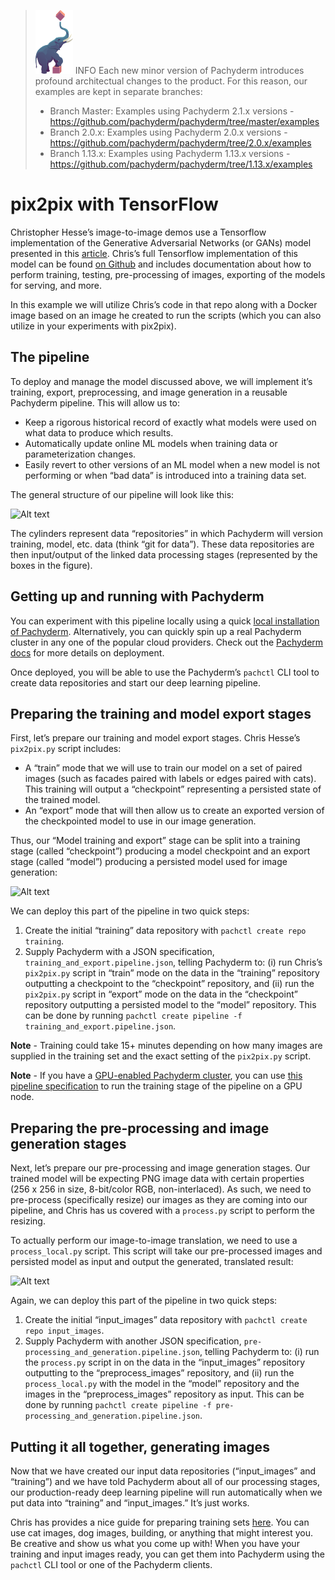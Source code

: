 > ![pach_logo](../../img/pach_logo.svg) INFO Each new minor version of Pachyderm introduces profound
> architectual changes to the product. For this reason, our examples are kept in separate branches:
>
> - Branch Master: Examples using Pachyderm 2.1.x versions -
  > https://github.com/pachyderm/pachyderm/tree/master/examples
> - Branch 2.0.x: Examples using Pachyderm 2.0.x versions -
  > https://github.com/pachyderm/pachyderm/tree/2.0.x/examples
> - Branch 1.13.x: Examples using Pachyderm 1.13.x versions -
  > https://github.com/pachyderm/pachyderm/tree/1.13.x/examples

# pix2pix with TensorFlow

Christopher Hesse’s image-to-image demos use a Tensorflow implementation of the Generative
Adversarial Networks (or GANs) model presented in this
[article](https://arxiv.org/pdf/1611.07004v1.pdf). Chris’s full Tensorflow implementation of this
model can be found [on Github](https://github.com/affinelayer/pix2pix-tensorflow) and includes
documentation about how to perform training, testing, pre-processing of images, exporting of the
models for serving, and more.

In this example we will utilize Chris’s code in that repo along with a Docker image based on an
image he created to run the scripts (which you can also utilize in your experiments with pix2pix).

## The pipeline

To deploy and manage the model discussed above, we will implement it’s training, export,
preprocessing, and image generation in a reusable Pachyderm pipeline. This will allow us to:

- Keep a rigorous historical record of exactly what models were used on what data to produce which
  results.
- Automatically update online ML models when training data or parameterization changes.
- Easily revert to other versions of an ML model when a new model is not performing or when “bad
  data” is introduced into a training data set.

The general structure of our pipeline will look like this:

![Alt text](1.jpg)

The cylinders represent data “repositories” in which Pachyderm will version training, model, etc.
data (think “git for data”). These data repositories are then input/output of the linked data
processing stages (represented by the boxes in the figure).

## Getting up and running with Pachyderm

You can experiment with this pipeline locally using a quick
[local installation of Pachyderm](https://docs.pachyderm.com/latest/getting-started/local-installation/).
Alternatively, you can quickly spin up a real Pachyderm cluster in any one of the popular cloud
providers. Check out the [Pachyderm docs](https://docs.pachyderm.com/latest/deploy-manage/deploy/)
for more details on deployment.

Once deployed, you will be able to use the Pachyderm’s `pachctl` CLI tool to create data
repositories and start our deep learning pipeline.

## Preparing the training and model export stages

First, let’s prepare our training and model export stages. Chris Hesse’s `pix2pix.py` script
includes:

- A “train” mode that we will use to train our model on a set of paired images (such as facades
  paired with labels or edges paired with cats). This training will output a “checkpoint”
  representing a persisted state of the trained model.
- An “export” mode that will then allow us to create an exported version of the checkpointed model
  to use in our image generation.

Thus, our “Model training and export” stage can be split into a training stage (called “checkpoint”)
producing a model checkpoint and an export stage (called “model”) producing a persisted model used
for image generation:

![Alt text](2.jpg)

We can deploy this part of the pipeline in two quick steps:

1. Create the initial “training” data repository with `pachctl create repo training`.
2. Supply Pachyderm with a JSON specification, `training_and_export.pipeline.json`, telling
   Pachyderm to: (i) run Chris’s `pix2pix.py` script in “train” mode on the data in the “training”
   repository outputting a checkpoint to the “checkpoint” repository, and (ii) run the `pix2pix.py`
   script in “export” mode on the data in the “checkpoint” repository outputting a persisted model
   to the “model” repository. This can be done by running
   `pachctl create pipeline -f training_and_export.pipeline.json`.

**Note** - Training could take 15+ minutes depending on how many images are supplied in the training
set and the exact setting of the `pix2pix.py` script.

**Note** - If you have a
[GPU-enabled Pachyderm cluster](https://docs.pachyderm.com/latest/deploy-manage/manage/gpus/), you
can use [this pipeline specification](training_and_export_gpu.pipeline.json) to run the training
stage of the pipeline on a GPU node.

## Preparing the pre-processing and image generation stages

Next, let’s prepare our pre-processing and image generation stages. Our trained model will be
expecting PNG image data with certain properties (256 x 256 in size, 8-bit/color RGB,
non-interlaced). As such, we need to pre-process (specifically resize) our images as they are coming
into our pipeline, and Chris has us covered with a `process.py` script to perform the resizing.

To actually perform our image-to-image translation, we need to use a `process_local.py` script. This
script will take our pre-processed images and persisted model as input and output the generated,
translated result:

![Alt text](3.jpg)

Again, we can deploy this part of the pipeline in two quick steps:

1. Create the initial “input_images” data repository with `pachctl create repo input_images`.
2. Supply Pachyderm with another JSON specification, `pre-processing_and_generation.pipeline.json`,
   telling Pachyderm to: (i) run the `process.py` script in on the data in the “input_images”
   repository outputting to the “preprocess_images” repository, and (ii) run the `process_local.py`
   with the model in the “model” repository and the images in the “preprocess_images” repository as
   input. This can be done by running
   `pachctl create pipeline -f pre-processing_and_generation.pipeline.json`.

## Putting it all together, generating images

Now that we have created our input data repositories (“input_images” and “training”) and we have
told Pachyderm about all of our processing stages, our production-ready deep learning pipeline will
run automatically when we put data into “training” and “input_images.” It’s just works.

Chris has provides a nice guide for preparing training sets
[here](https://github.com/affinelayer/pix2pix-tensorflow#datasets-and-trained-models). You can use
cat images, dog images, building, or anything that might interest you. Be creative and show us what
you come up with! When you have your training and input images ready, you can get them into
Pachyderm using the `pachctl` CLI tool or one of the Pachyderm clients.
